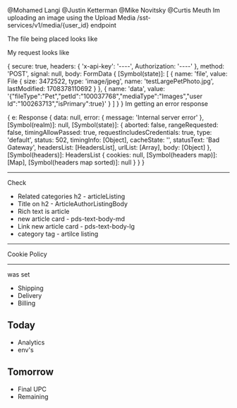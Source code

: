 @Mohamed Langi @Justin Ketterman @Mike Novitsky @Curtis Meuth 
Im uploading an image using the Upload Media /sst-services/v1/media/{user_id} endpoint

The file being placed looks like

My request looks like

{
  secure: true,
  headers: {
    'x-api-key': '----',
    Authorization: '----'
  },
  method: 'POST',
  signal: null,
  body: FormData {
    [Symbol(state)]: [
      {
        name: 'file',
        value: File {
          size: 3472522,
          type: 'image/jpeg',
          name: 'testLargePetPhoto.jpg',
          lastModified: 1708378110692
        }
      },
      {
        name: 'data',
        value: '{"fileType":"Pet","petId":"100037768","mediaType":"Images","user
Id":"100263713","isPrimary":true}'
      }
    ]
  }
}
Im getting an error response

{
  e: Response {
    data: null,
    error: { message: 'Internal server error' },
    [Symbol(realm)]: null,
    [Symbol(state)]: {
      aborted: false,
      rangeRequested: false,
      timingAllowPassed: true,
      requestIncludesCredentials: true,
      type: 'default',
      status: 502,
      timingInfo: [Object],
      cacheState: '',
      statusText: 'Bad Gateway',
      headersList: [HeadersList],
      urlList: [Array],
      body: [Object]
    },
    [Symbol(headers)]: HeadersList {
      cookies: null,
      [Symbol(headers map)]: [Map],
      [Symbol(headers map sorted)]: null
    }
  }
}


---
Check 
* Related categories h2 - articleListing
* Title on h2 - ArticleAuthorListingBody
* Rich text is article
* new article card - pds-text-body-md
* Link new article card - pds-text-body-lg
* category tag - artilce listing

---

Cookie Policy


---
was set
* Shipping
* Delivery
* Billing




## Today
* Analytics
* env's
## Tomorrow
* Final UPC
* Remaining